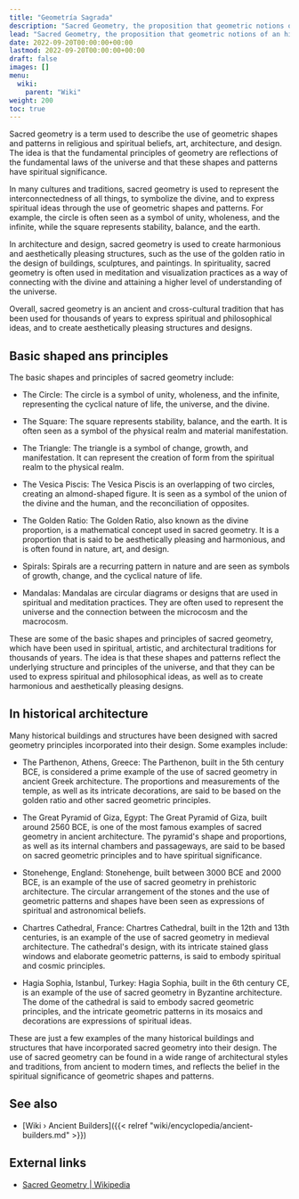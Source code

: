 ```yaml
---
title: "Geometría Sagrada"
description: "Sacred Geometry, the proposition that geometric notions of an higher order have been used in a number of historical structures, buildings and artifacts suggesting that their builders deliberately added an additional dimension of meaning into their work, effectively codifying their legacy with meaningful proportions and therefore leaving fingerprints alluding to a shared tradition of knowledge and wisdom."
lead: "Sacred Geometry, the proposition that geometric notions of an higher order have been used in a number of historical structures, buildings and artifacts suggesting that their builders deliberately added an additional dimension of meaning into their work, effectively codifying their legacy with meaningful proportions and therefore leaving fingerprints alluding to a shared tradition of knowledge and wisdom."
date: 2022-09-20T00:00:00+00:00
lastmod: 2022-09-20T00:00:00+00:00
draft: false
images: []
menu:
  wiki:
    parent: "Wiki"
weight: 200
toc: true
---
```


Sacred geometry is a term used to describe the use of geometric shapes and patterns in religious and spiritual beliefs, art, architecture, and design. The idea is that the fundamental principles of geometry are reflections of the fundamental laws of the universe and that these shapes and patterns have spiritual significance.

In many cultures and traditions, sacred geometry is used to represent the interconnectedness of all things, to symbolize the divine, and to express spiritual ideas through the use of geometric shapes and patterns. For example, the circle is often seen as a symbol of unity, wholeness, and the infinite, while the square represents stability, balance, and the earth.

In architecture and design, sacred geometry is used to create harmonious and aesthetically pleasing structures, such as the use of the golden ratio in the design of buildings, sculptures, and paintings. In spirituality, sacred geometry is often used in meditation and visualization practices as a way of connecting with the divine and attaining a higher level of understanding of the universe.

Overall, sacred geometry is an ancient and cross-cultural tradition that has been used for thousands of years to express spiritual and philosophical ideas, and to create aesthetically pleasing structures and designs.

## Basic shaped ans principles

The basic shapes and principles of sacred geometry include:

- The Circle: The circle is a symbol of unity, wholeness, and the infinite, representing the cyclical nature of life, the universe, and the divine.

- The Square: The square represents stability, balance, and the earth. It is often seen as a symbol of the physical realm and material manifestation.

- The Triangle: The triangle is a symbol of change, growth, and manifestation. It can represent the creation of form from the spiritual realm to the physical realm.

- The Vesica Piscis: The Vesica Piscis is an overlapping of two circles, creating an almond-shaped figure. It is seen as a symbol of the union of the divine and the human, and the reconciliation of opposites.

- The Golden Ratio: The Golden Ratio, also known as the divine proportion, is a mathematical concept used in sacred geometry. It is a proportion that is said to be aesthetically pleasing and harmonious, and is often found in nature, art, and design.

- Spirals: Spirals are a recurring pattern in nature and are seen as symbols of growth, change, and the cyclical nature of life.

- Mandalas: Mandalas are circular diagrams or designs that are used in spiritual and meditation practices. They are often used to represent the universe and the connection between the microcosm and the macrocosm.

These are some of the basic shapes and principles of sacred geometry, which have been used in spiritual, artistic, and architectural traditions for thousands of years. The idea is that these shapes and patterns reflect the underlying structure and principles of the universe, and that they can be used to express spiritual and philosophical ideas, as well as to create harmonious and aesthetically pleasing designs.

## In historical architecture

Many historical buildings and structures have been designed with sacred geometry principles incorporated into their design. Some examples include:

- The Parthenon, Athens, Greece: The Parthenon, built in the 5th century BCE, is considered a prime example of the use of sacred geometry in ancient Greek architecture. The proportions and measurements of the temple, as well as its intricate decorations, are said to be based on the golden ratio and other sacred geometric principles.

- The Great Pyramid of Giza, Egypt: The Great Pyramid of Giza, built around 2560 BCE, is one of the most famous examples of sacred geometry in ancient architecture. The pyramid's shape and proportions, as well as its internal chambers and passageways, are said to be based on sacred geometric principles and to have spiritual significance.

- Stonehenge, England: Stonehenge, built between 3000 BCE and 2000 BCE, is an example of the use of sacred geometry in prehistoric architecture. The circular arrangement of the stones and the use of geometric patterns and shapes have been seen as expressions of spiritual and astronomical beliefs.

- Chartres Cathedral, France: Chartres Cathedral, built in the 12th and 13th centuries, is an example of the use of sacred geometry in medieval architecture. The cathedral's design, with its intricate stained glass windows and elaborate geometric patterns, is said to embody spiritual and cosmic principles.

- Hagia Sophia, Istanbul, Turkey: Hagia Sophia, built in the 6th century CE, is an example of the use of sacred geometry in Byzantine architecture. The dome of the cathedral is said to embody sacred geometric principles, and the intricate geometric patterns in its mosaics and decorations are expressions of spiritual ideas.

These are just a few examples of the many historical buildings and structures that have incorporated sacred geometry into their design. The use of sacred geometry can be found in a wide range of architectural styles and traditions, from ancient to modern times, and reflects the belief in the spiritual significance of geometric shapes and patterns.

## See also

- [Wiki › Ancient Builders]({{< relref "wiki/encyclopedia/ancient-builders.md" >}})

## External links

- [Sacred Geometry | Wikipedia](https://en.wikipedia.org/wiki/Sacred_geometry)
